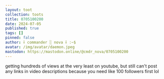 ```yaml
---
layout: toot
collection: toots
title: 0705100200
date: 2024-07-05
published: true
tags: []
pinned: false
author: ⸸ commander ░ nova ⸸ :~$
avatar: /img/avatar/daemon.jpeg
mastodon: https://mastodon.online/@cmdr_nova/0705100200
---
```


getting hundreds of views at the very least on youtube, but still can't post any links in video descriptions because you need like 100 followers first lol
